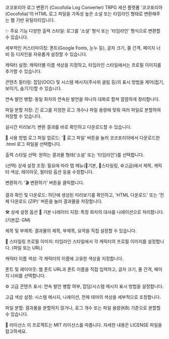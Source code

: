 코코포리아 로그 변환기 (Cocofolia Log Converter)
TRPG 세션 플랫폼 '코코포리아(Cocofolia)'의 HTML 로그 파일을 가독성 높은 소설 또는 타임라인 형태로 변환해주는 웹 기반 유틸리티입니다.

✨ 주요 기능
다양한 출력 스타일: 로그를 '소설' 형식 또는 '타임라인' 형식으로 변환할 수 있습니다.

세부적인 커스터마이징: 폰트(Google Fonts, 눈누 등), 글자 크기, 줄 간격, 페이지 너비 등 디자인을 자유롭게 설정할 수 있습니다.

캐릭터 설정: 캐릭터별 이름 색상을 지정하고, 타임라인 스타일에서는 프로필 이미지를 추가할 수 있습니다.

콘텐츠 필터링: 잡담(OOC) 및 시스템 메시지(주사위 굴림 등)의 표시 방법을 제어(접기, 보이기, 숨기기)할 수 있습니다.

연속 발언 병합: 동일 화자의 연속된 발언을 하나의 대화로 합쳐 깔끔하게 정리합니다.

파일 분할 저장: 긴 로그를 지정한 로그 개수나 파일 용량에 맞춰 여러 파일로 분할하여 저장할 수 있습니다.

실시간 미리보기: 변환 결과를 바로 확인하고 다운로드할 수 있습니다.

🚀 사용 방법
로그 파일 업로드: '📁 로그 파일' 버튼을 눌러 코코포리아에서 다운로드한 .html 로그 파일을 선택합니다.

출력 스타일 선택: 원하는 결과물 형태('소설' 또는 '타임라인')를 선택합니다.

(선택) 상세 설정 조정: 필요에 따라 탭 메뉴(📝기본, 🎨스타일링, ⚙️고급)에서 제목, 캐릭터 색상, 레이아웃, 필터링 옵션 등을 수정합니다.

변환하기: '🎬 변환하기' 버튼을 클릭합니다.

결과 확인 및 다운로드: 하단에 생성된 미리보기를 확인하고, 'HTML 다운로드' 또는 '전체 다운로드 (ZIP)' 버튼을 눌러 결과물을 저장합니다.

🛠️ 상세 설정 옵션
📝 기본
나레이터 지정: 특정 화자의 대사를 나레이션으로 처리합니다. (기본값: GM)

제목 및 부제목: 결과물의 제목, 부제목, 요약을 직접 설정할 수 있습니다.

🎨 스타일링
프로필 이미지: 타임라인 스타일에서 각 캐릭터의 프로필 이미지를 설정합니다. (파일 또는 URL)

캐릭터 이름 색상: 각 캐릭터의 이름에 고유한 색상을 지정합니다.

폰트 및 레이아웃: 웹 폰트 URL과 폰트 이름을 직접 입력하고, 글자 크기, 줄 간격, 페이지 너비를 선택합니다.

⚙️ 고급
콘텐츠 표시: 연속 발언 병합 여부, 잡담/시스템 메시지 표시 방법을 설정합니다.

고급 색상 설정: 시스템 메시지, 나레이션, 전체 테마의 색상을 세부적으로 조정합니다.

파일 분할: 결과물을 분할하지 않거나, 로그 개수 또는 파일 용량(KB) 기준으로 분할할 수 있습니다.

📄 라이선스
이 프로젝트는 MIT 라이선스를 따릅니다. 자세한 내용은 LICENSE 파일을 참고하세요.
